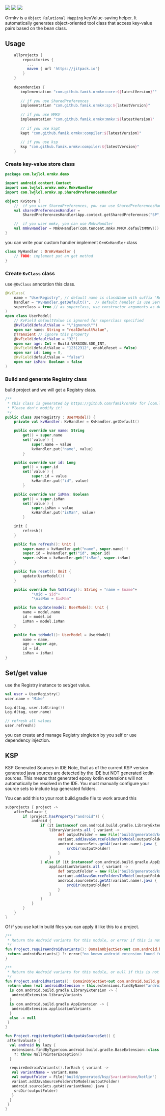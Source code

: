 [![](https://jitpack.io/v/famik/ormkv.svg)](https://jitpack.io/#famik/ormkv)
![](https://img.shields.io/badge/build-passing-green.svg)
![](https://img.shields.io/badge/license-MIT-orange.svg)

Ormkv is a `Object Relational Mapping` keyValue-saving helper. It automatically generates
object-oriented tool class that access key-value pairs based on the bean class.

## Usage

```gradle
    allprojects {
        repositories {
          ...
          maven { url 'https://jitpack.io'}
        }
    }
    
    dependencies {
	   implementation "com.github.famik.ormkv:core:${latestVersion}""
	   
	   // if you use SharedPreferences
	   implementation "com.github.famik.ormkv:sp:${latestVersion}"
	   
	   // if you use MMKV
	   implementation "com.github.famik.ormkv:mmkv:${latestVersion}"
	   
	   // if you use kapt
	   kapt "com.github.famik.ormkv:compiler:${latestVersion}"
	   
	   // if you use ksp
	   ksp "com.github.famik.ormkv:compiler:${latestVersion}"
	}
```

### Create key-value store class

```kotlin
package com.lwjlol.ormkv.demo

import android.content.Context
import com.lwjlol.ormkv.mmkv.MmkvHandler
import com.lwjlol.ormkv.sp.SharedPreferencesHandler

object KvStore {
    //  if you user SharedPreferences, you can use SharedPreferencesHandler
    val sharedPreferencesHandler =
        SharedPreferencesHandler(App.context.getSharedPreferences("SP", Context.MODE_PRIVATE))

    //  if you user mmkv, you can use MmkvHandler
    val mmkvHandler = MmkvHandler(com.tencent.mmkv.MMKV.defaultMMKV())
}
```

you can write your custom handler implement `OrmKvHandler` class

```kotlin
class MyHandler : OrmKvHandler {
    // TODO: implement put an get method
}

```

### Create `KvClass` class

use `@KvClass` annotation this class.

```kotlin
@KvClass(
    name = "UserRegistry", // default name is className with suffix 'Registry', such as UserModelRegistry
    handler = "KvHandler.getDefault()",  // default handler is use ServiceLoader to found
    superclass = true // as superclass, use constructor arguments as default value
)
open class UserModel(
    // KvField defaultValue is ignored for superclass specified
    @KvField(defaultValue = "\"ignored\"")
    open var name: String = "realDefaultValue",
    @Transient // ignore this property
    @KvField(defaultValue = "32")
    open var age: Int = Build.VERSION.SDK_INT,
    @KvField(defaultValue = "12312312", enableReset = false)
    open var id: Long = 0,
    @KvField(defaultValue = "false")
    open var isMan: Boolean = false
)
```

### Build and generate Registry class

build project and we will get a Registry class.

```kotlin
/**
 * this class is generated by https://github.com/famik/ormkv for [com.lwjlol.ormkv.demo.UserModel],
 * Please don't modify it!
 */
public class UserRegistry : UserModel() {
    private val kvHandler: KvHandler = KvHandler.getDefault()

    public override var name: String
        get() = super.name
        set(`value`) {
            super.name = value
            kvHandler.put("name", value)
        }

    public override var id: Long
        get() = super.id
        set(`value`) {
            super.id = value
            kvHandler.put("id", value)
        }

    public override var isMan: Boolean
        get() = super.isMan
        set(`value`) {
            super.isMan = value
            kvHandler.put("isMan", value)
        }

    init {
        refresh()
    }

    public fun refresh(): Unit {
        super.name = kvHandler.get("name", super.name)!!
        super.id = kvHandler.get("id", super.id)
        super.isMan = kvHandler.get("isMan", super.isMan)
    }

    public fun reset(): Unit {
        update(UserModel())
    }

    public override fun toString(): String = "name = $name"+
            "\nid = $id"+
            "\nisMan = $isMan"

    public fun update(model: UserModel): Unit {
        name = model.name
        id = model.id
        isMan = model.isMan
    }

    public fun toModel(): UserModel = UserModel(
        name = name,
        age = super.age,
        id = id,
        isMan = isMan)
}
```

## Set/get value

use the Registry instance to set/get value.

```kotlin
val user = UserRegistry()
user.name = "Mike"

Log.d(tag, user.toString())
Log.d(tag, user.name)

// refresh all values
user.refresh()
```
you can create and manage Registry singleton by you self or use dependency injection.

## KSP

KSP Generated Sources in IDE Note, that as of the current KSP version generated java sources are
detected by the IDE but NOT generated kotlin sources. This means that generated epoxy kotlin
extensions will not automatically be resolved in the IDE. You must manually configure your source
sets to include ksp generated folders.

You can add this to your root build.gradle file to work around this

```gradle
subprojects { project ->
    afterEvaluate {
        if (project.hasProperty("android")) {
            android {
                if (it instanceof com.android.build.gradle.LibraryExtension) {
                    libraryVariants.all { variant ->
                        def outputFolder = new File("build/generated/ksp/${variant.name}/kotlin")
                        variant.addJavaSourceFoldersToModel(outputFolder)
                        android.sourceSets.getAt(variant.name).java {
                            srcDir(outputFolder)
                        }
                    }
                } else if (it instanceof com.android.build.gradle.AppExtension) {
                    applicationVariants.all { variant ->
                        def outputFolder = new File("build/generated/ksp/${variant.name}/kotlin")
                        variant.addJavaSourceFoldersToModel(outputFolder)
                        android.sourceSets.getAt(variant.name).java {
                            srcDir(outputFolder)
                        }
                    }
                }
            }
        }
    }
}
```

Of if you use kotlin build files you can apply it like this to a project.

```kotlin
/**
 * Return the Android variants for this module, or error if this is not a module with a known Android plugin.
 */
fun Project.requireAndroidVariants(): DomainObjectSet<out com.android.build.gradle.api.BaseVariant> {
 return androidVariants() ?: error("no known android extension found for ${project.name}")
}

/**
 * Return the Android variants for this module, or null if this is not a module with a known Android plugin.
 */
fun Project.androidVariants(): DomainObjectSet<out com.android.build.gradle.api.BaseVariant>? {
 return when (val androidExtension = this.extensions.findByName("android")) {
  is com.android.build.gradle.LibraryExtension -> {
   androidExtension.libraryVariants
  }
  is com.android.build.gradle.AppExtension -> {
   androidExtension.applicationVariants
  }
  else -> null
 }
}

fun Project.registerKspKotlinOutputAsSourceSet() {
 afterEvaluate {
  val android by lazy {
   extensions.findByType(com.android.build.gradle.BaseExtension::class.java)
    ?: throw NullPointerException()
  }

  requireAndroidVariants().forEach { variant ->
   val variantName = variant.name
   val outputFolder = File("build/generated/ksp/$variantName/kotlin")
   variant.addJavaSourceFoldersToModel(outputFolder)
   android.sourceSets.getAt(variantName).java {
    srcDir(outputFolder)
   }
  }
 }
}
```
